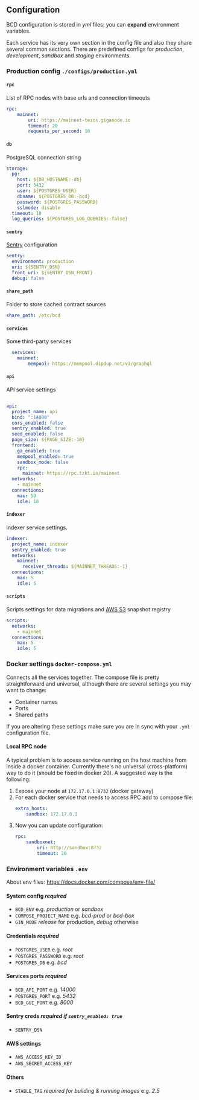 ## Configuration
BCD configuration is stored in _yml_ files: you can **expand** environment variables.  

Each service has its very own section in the config file and also they share several common sections. There are predefined configs for _production_, _development_, _sandbox_ and _staging_ environments.

### Production config `./configs/production.yml`

#### `rpc`
List of RPC nodes with base urls and connection timeouts
```yml
rpc:
    mainnet:
        uri: https://mainnet-tezos.giganode.io
        timeout: 20
        requests_per_second: 10
```

#### `db`
PostgreSQL connection string
```yml
storage:
  pg: 
    host: ${DB_HOSTNAME:-db}
    port: 5432
    user: ${POSTGRES_USER}
    dbname: ${POSTGRES_DB:-bcd}
    password: ${POSTGRES_PASSWORD}
    sslmode: disable
  timeout: 10
  log_queries: ${POSTGRES_LOG_QUERIES:-false}
```

#### `sentry`
[Sentry](https://sentry.io/) configuration
```yml
sentry:
  environment: production
  uri: ${SENTRY_DSN}
  front_uri: ${SENTRY_DSN_FRONT}
  debug: false
```

#### `share_path`
Folder to store cached contract sources
```yml
share_path: /etc/bcd
```

#### `services`
Some third-party services
```yml
  services:
    mainnet:
        mempool: https://mempool.dipdup.net/v1/graphql
```

#### `api`
API service settings
```yml

api:
  project_name: api
  bind: ":14000"
  cors_enabled: false
  sentry_enabled: true
  seed_enabled: false
  page_size: ${PAGE_SIZE:-10}
  frontend:
    ga_enabled: true
    mempool_enabled: true
    sandbox_mode: false
    rpc:
      mainnet: https://rpc.tzkt.io/mainnet
  networks:
    - mainnet
  connections:
    max: 50
    idle: 10
```

#### `indexer`
Indexer service settings.
```yml
indexer:
  project_name: indexer
  sentry_enabled: true
  networks:
    mainnet:
      receiver_threads: ${MAINNET_THREADS:-1}
  connections:
    max: 5
    idle: 5
```

#### `scripts`
Scripts settings for data migrations and [AWS S3](https://aws.amazon.com/s3/) snapshot registry
```yml
scripts:
  networks:
    - mainnet
  connections:
    max: 5
    idle: 5

```

### Docker settings `docker-compose.yml`
Connects all the services together. The compose file is pretty straightforward and universal, although there are several settings you may want to change:

* Container names
* Ports
* Shared paths

If you are altering these settings make sure you are in sync with your `.yml` configuration file.

#### Local RPC node
A typical problem is to access service running on the host machine from inside a docker container. Currently there's no universal (cross-platform) way to do it (should be fixed in docker 20). A suggested way is the following:

1. Expose your node at `172.17.0.1:8732` (docker gateway)
2. For each docker service that needs to access RPC add to compose file:
    ```yml
    extra_hosts:
        sandbox: 172.17.0.1
    ```
3. Now you can update configuration:
    ```yml
    rpc:
        sandboxnet:
            uri: http://sandbox:8732
            timeout: 20     
    ```

### Environment variables `.env`
About env files: https://docs.docker.com/compose/env-file/

#### System config _required_
* `BCD_ENV` e.g. _production_ or _sandbox_
* `COMPOSE_PROJECT_NAME` e.g. _bcd-prod_ or _bcd-box_
* `GIN_MODE` _release_ for production, _debug_ otherwise

#### Credentials _required_
* `POSTGRES_USER` e.g. _root_
* `POSTGRES_PASSWORD` e.g. _root_
* `POSTGRES_DB` e.g. _bcd_

#### Services ports _required_
* `BCD_API_PORT` e.g. _14000_
* `POSTGRES_PORT` e.g. _5432_
* `BCD_GUI_PORT` e.g. _8000_

#### Sentry creds _required if `sentry_enabled: true`_
* `SENTRY_DSN`

#### AWS settings
* `AWS_ACCESS_KEY_ID`
* `AWS_SECRET_ACCESS_KEY`

#### Others
* `STABLE_TAG` _required for building & running images_ e.g. _2.5_
